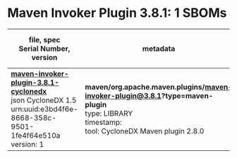 Maven Invoker Plugin 3.8.1: 1 SBOMs
=======

| file, spec<br>Serial Number, version| metadata | components<br>by type<br>- libs purl types |
| ----------------------------------- | -------- | ------------------------------------------ |
| **[maven-invoker-plugin-3.8.1-cyclonedx](maven/org.apache.maven.plugins/maven-invoker-plugin/3.8.1/maven-invoker-plugin-3.8.1-cyclonedx.json)**<br>json CycloneDX 1.5<br>urn:uuid:e3bd4f6e-8668-358c-9501-1fe4f64e510a<br>version: 1 | **maven/org.apache.maven.plugins/maven-invoker-plugin@3.8.1?type=maven-plugin**<br>type: LIBRARY<br>timestamp: <br>tool: CycloneDX Maven plugin 2.8.0 | 72<br>`library`: 72 <br>- `maven`: 72  |
